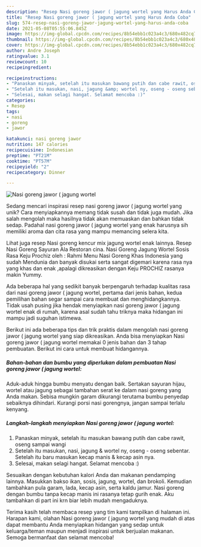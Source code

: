 ```yaml
---
description: "Resep Nasi goreng jawor ( jagung wortel yang Harus Anda Coba"
title: "Resep Nasi goreng jawor ( jagung wortel yang Harus Anda Coba"
slug: 574-resep-nasi-goreng-jawor-jagung-wortel-yang-harus-anda-coba
date: 2021-05-08T05:55:06.845Z
image: https://img-global.cpcdn.com/recipes/8b54ebb1c023a4c3/680x482cq70/nasi-goreng-jawor-jagung-wortel-foto-resep-utama.jpg
thumbnail: https://img-global.cpcdn.com/recipes/8b54ebb1c023a4c3/680x482cq70/nasi-goreng-jawor-jagung-wortel-foto-resep-utama.jpg
cover: https://img-global.cpcdn.com/recipes/8b54ebb1c023a4c3/680x482cq70/nasi-goreng-jawor-jagung-wortel-foto-resep-utama.jpg
author: Andre Joseph
ratingvalue: 3.1
reviewcount: 10
recipeingredient:

recipeinstructions:
- "Panaskan minyak, setelah itu masukan bawang putih dan cabe rawit, oseng sampai wangi"
- "Setelah itu masukan, nasi, jagung &amp; wortel ny, oseng - oseng sebentar. Setelah itu baru masukan kecap manis &amp; kecap asin nya."
- "Selesai, makan selagi hangat. Selamat mencoba :)"
categories:
- Resep
tags:
- nasi
- goreng
- jawor

katakunci: nasi goreng jawor 
nutrition: 147 calories
recipecuisine: Indonesian
preptime: "PT21M"
cooktime: "PT57M"
recipeyield: "2"
recipecategory: Dinner

---
```



![Nasi goreng jawor ( jagung wortel](https://img-global.cpcdn.com/recipes/8b54ebb1c023a4c3/680x482cq70/nasi-goreng-jawor-jagung-wortel-foto-resep-utama.jpg)

Sedang mencari inspirasi resep nasi goreng jawor ( jagung wortel yang unik? Cara menyiapkannya memang tidak susah dan tidak juga mudah. Jika salah mengolah maka hasilnya tidak akan memuaskan dan bahkan tidak sedap. Padahal nasi goreng jawor ( jagung wortel yang enak harusnya sih memiliki aroma dan cita rasa yang mampu memancing selera kita.

Lihat juga resep Nasi goreng kencur mix jagung wortel enak lainnya. Resep Nasi Goreng Sayuran Ala Restoran cina. Nasi Goreng Jagung Wortel Sosis Rasa Keju Prochiz oleh : Rahmi Menu Nasi Goreng Khas Indonesia yang sudah Mendunia dan banyak disukai serta sangat digemari karena rasa nya yang khas dan enak ,apalagi dikreasikan dengan Keju PROCHIZ rasanya makin Yummy.

Ada beberapa hal yang sedikit banyak berpengaruh terhadap kualitas rasa dari nasi goreng jawor ( jagung wortel, pertama dari jenis bahan, kedua pemilihan bahan segar sampai cara membuat dan menghidangkannya. Tidak usah pusing jika hendak menyiapkan nasi goreng jawor ( jagung wortel enak di rumah, karena asal sudah tahu triknya maka hidangan ini mampu jadi suguhan istimewa.


Berikut ini ada beberapa tips dan trik praktis dalam mengolah nasi goreng jawor ( jagung wortel yang siap dikreasikan. Anda bisa menyiapkan Nasi goreng jawor ( jagung wortel memakai 0 jenis bahan dan 3 tahap pembuatan. Berikut ini cara untuk membuat hidangannya.

<!--inarticleads1-->

##### Bahan-bahan dan bumbu yang diperlukan dalam pembuatan Nasi goreng jawor ( jagung wortel:



Aduk-aduk hingga bumbu menyatu dengan baik. Sertakan sayuran hijau, wortel atau jagung sebagai tambahan serat ke dalam nasi goreng yang Anda makan. Sebisa mungkin garam dikurangi terutama bumbu penyedap sebaiknya dihindari. Kurangi porsi nasi gorengnya, jangan sampai terlalu kenyang. 

<!--inarticleads2-->

##### Langkah-langkah menyiapkan Nasi goreng jawor ( jagung wortel:

1. Panaskan minyak, setelah itu masukan bawang putih dan cabe rawit, oseng sampai wangi
1. Setelah itu masukan, nasi, jagung &amp; wortel ny, oseng - oseng sebentar. Setelah itu baru masukan kecap manis &amp; kecap asin nya.
1. Selesai, makan selagi hangat. Selamat mencoba :)


Sesuaikan dengan kebutuhan kalori Anda dan makanan pendamping lainnya. Masukkan bakso ikan, sosis, jagung, wortel, dan brokoli. Kemudian tambahkan pula garam, lada, kecap asin, serta kaldu jamur. Nasi goreng dengan bumbu tanpa kecap manis ini rasanya tetap gurih enak. Aku tambahkan di part ini krn biar lebih mudah mengaduknya. 

Terima kasih telah membaca resep yang tim kami tampilkan di halaman ini. Harapan kami, olahan Nasi goreng jawor ( jagung wortel yang mudah di atas dapat membantu Anda menyiapkan hidangan yang sedap untuk keluarga/teman maupun menjadi inspirasi untuk berjualan makanan. Semoga bermanfaat dan selamat mencoba!
